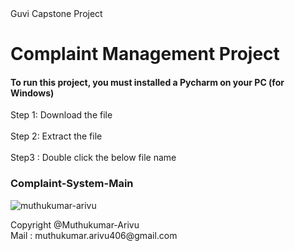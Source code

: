 <!DOCTYPE html>
<html lang="en">
<head>
    <meta charset="UTF-8">
    Guvi Capstone Project
</head>
<body>
    <h1>Complaint Management Project</h1>
<h4>To run this project, you must installed a Pycharm on your PC (for Windows)</h4>
Step 1: Download the file<br></br>
Step 2: Extract the file<br></br>
Step3 : Double click the below file name<h3>Complaint-System-Main</h3>
    <p align="left"> <img src="https://komarev.com/ghpvc/?username=muthukumar-arivu&label=Profile%20views&color=0e75b6&style=flat" alt="muthukumar-arivu" /> </p>
</body>
    
<footer>
    Copyright @Muthukumar-Arivu<br>
    Mail : muthukumar.arivu406@gmail.com
</footer>
</html>
